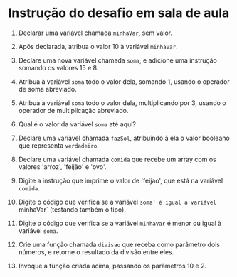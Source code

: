 # Instrução do desafio em sala de aula

1. Declarar uma variável chamada `minhaVar`, sem valor.

2. Após declarada, atribua o valor 10 à variável `minhaVar`.

3. Declare uma nova variável chamada `soma`, e adicione uma instrução somando os valores 15 e 8.

4. Atribua à variável `soma` todo o valor dela, somando 1, usando o operador de soma abreviado.

5. Atribua à variável `soma` todo o valor dela, multiplicando por 3, usando o operador de multiplicação abreviado.

6. Qual é o valor da variável `soma` até aqui?

7. Declare uma variável chamada `fazSol`, atribuindo à ela o valor booleano que representa `verdadeiro`.

8. Declare uma variável chamada `comida` que recebe um array com os valores 'arroz', 'feijão' e 'ovo'.

9. Digite a instrução que imprime o valor de 'feijao', que está na variável `comida`.

10. Digite o código que verifica se a variável `soma' é igual a variável `minhaVar` (testando também o tipo).

11. Digite o código que verifica se a variável `minhaVar` é menor ou igual à variável `soma`.

12. Crie uma função chamada `divisao` que receba como parâmetro dois números, e retorne o resultado da divisão entre eles.

13. Invoque a função criada acima, passando os parâmetros 10 e 2.



